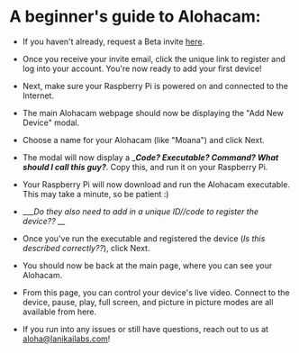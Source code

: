 # A beginner's guide to Alohacam:

* If you haven't already, request a Beta invite [here](https://lanikailabs.com/alohacam).

* Once you receive your invite email, click the unique link to register and log into your account. You're now ready to add your first device!

* Next, make sure your Raspberry Pi is powered on and connected to the Internet. 

* The main Alohacam webpage should now be displaying the "Add New Device" modal. 

* Choose a name for your Alohacam (like "Moana") and click Next. 

* The modal will now display a ____*Code? Executable? Command? What should I call this guy?*___. Copy this, and run it on your Raspberry Pi. 

* Your Raspberry Pi will now download and run the Alohacam executable. This may take a minute, so be patient :)

* ___*Do they also need to add in a unique ID//code to register the device??* __ 

* Once you've run the executable and registered the device (*Is this described correctly??*), click Next. 

* You should now be back at the main page, where you can see your Alohacam. 

* From this page, you can control your device's live video. Connect to the device, pause, play, full screen, and picture in picture modes are all available from here. 

* If you run into any issues or still have questions, reach out to us at aloha@lanikailabs.com! 
